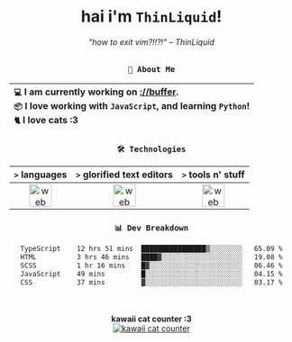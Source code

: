 <div align="center">
  
  # hai i'm `ThinLiquid`!
  ###### "how to exit vim?!!?!" – ThinLiquid
  
  ### `👤 About Me`

  | `💻`  I am currently working on [__://buffer__](https://github.com/ThinLiquid/buffer).<br/>`📦`  I love working with `JavaScript`, and learning `Python`!</br>`🐈`  I love cats :3 |
  |:---|

  
  ### `🛠️ Technologies`
  
  | `>` **languages**  | `>` **glorified text editors** | `>` **tools n' stuff** |
  |:------------------:|:------------------------------:|:----------------------:|
  | <img src="https://skillicons.dev/icons?i=ts,js,react" alt="web dev" height="40"/> | <img src="https://skillicons.dev/icons?i=vscode,neovim" alt="web dev" height="40"/> | <img src="https://skillicons.dev/icons?i=bash,git" alt="web dev" height="40"/> |
  
  ### `📊 Dev Breakdown`
  
  <!--START_SECTION:waka-->

```txt
TypeScript    12 hrs 51 mins  ████████████████▒░░░░░░░░   65.09 %
HTML          3 hrs 46 mins   ████▓░░░░░░░░░░░░░░░░░░░░   19.08 %
SCSS          1 hr 16 mins    █▓░░░░░░░░░░░░░░░░░░░░░░░   06.46 %
JavaScript    49 mins         █░░░░░░░░░░░░░░░░░░░░░░░░   04.15 %
CSS           37 mins         ▓░░░░░░░░░░░░░░░░░░░░░░░░   03.17 %
```

<!--END_SECTION:waka-->
  
  <br/><br/>
  <b>kawaii cat counter :3</b><br/>
  [![kawaii cat counter](https://count.getloli.com/get/@ThinLiquid?theme=moebooru)](https://moe-counter.glitch.me)
</div>
